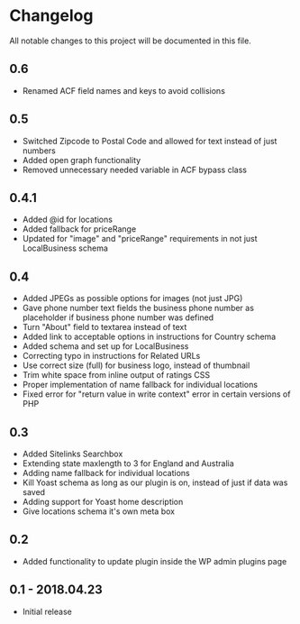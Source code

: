 # Changelog
All notable changes to this project will be documented in this file.

## 0.6

* Renamed ACF field names and keys to avoid collisions 

## 0.5

* Switched Zipcode to Postal Code and allowed for text instead of just numbers
* Added open graph functionality
* Removed unnecessary needed variable in ACF bypass class

## 0.4.1

* Added @id for locations
* Added fallback for priceRange
* Updated for "image" and "priceRange" requirements in not just LocalBusiness schema

## 0.4

* Added JPEGs as possible options for images (not just JPG)
* Gave phone number text fields the business phone number as placeholder if business phone number was defined
* Turn "About" field to textarea instead of text
* Added link to acceptable options in instructions for Country schema
* Added schema and set up for LocalBusiness
* Correcting typo in instructions for Related URLs
* Use correct size (full) for business logo, instead of thumbnail
* Trim white space from inline output of ratings CSS
* Proper implementation of name fallback for individual locations
* Fixed error for "return value in write context" error in certain versions of PHP

## 0.3

* Added Sitelinks Searchbox
* Extending state maxlength to 3 for England and Australia
* Adding name fallback for individual locations
* Kill Yoast schema as long as our plugin is on, instead of just if data was saved
* Adding support for Yoast home description
* Give locations schema it's own meta box

## 0.2

* Added functionality to update plugin inside the WP admin plugins page

## 0.1 - 2018.04.23

* Initial release
